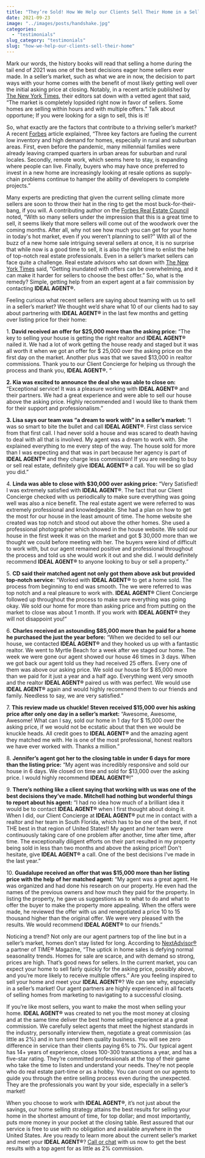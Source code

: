 ```yaml
---
title: "They’re Sold! How We Help our Clients Sell Their Home in a Seller’s Market"
date: 2021-09-23
image: "../images/posts/handshake.jpg"
categories:
  - "testimonials"
slug_category: "testimonials"
slug: "how-we-help-our-clients-sell-their-home"
---
```


Mark our words, the history books will read that selling a home during the tail end of 2021 was one of the best
decisions eager home sellers ever made. In a seller’s market, such as what we are in now, the decision to part ways with
your home comes with the benefit of most likely getting well over the initial asking price at closing. Notably, in a
recent article published by [The New York Times](https://www.nytimes.com/2021/04/23/realestate/home-selling.html), their
editors sat down with a vetted agent that said, “The market is completely lopsided right now in favor of sellers. Some
homes are selling within hours and with multiple offers.” Talk about opportune; If you were looking for a sign to sell,
this is it!

So, what exactly are the factors that contribute to a thriving seller’s market? A
recent [Forbes](https://www.forbes.com/sites/forbesrealestatecouncil/2021/09/02/the-2021-real-estate-market-predictions-for-the-final-quarter/?sh=356dac88690d)
article explained, “Three key factors are fueling the current low inventory and high demand for homes, especially in
rural and suburban areas. First, even before the pandemic, many millennial families were already leaving cramped
quarters in urban areas for suburban and rural locales. Secondly, remote work, which seems here to stay, is expanding
where people can live. Finally, buyers who may have once preferred to invest in a new home are increasingly looking at
resale options as supply-chain problems continue to hamper the ability of developers to complete projects.”

Many experts are predicting that given the current selling climate more sellers are soon to throw their hat in the ring
to get the most buck-for-their-bang, if you will. A contributing author on
the [Forbes Real Estate Council](https://www.forbes.com/sites/forbesrealestatecouncil/2021/09/02/the-2021-real-estate-market-predictions-for-the-final-quarter/?sh=356dac88690d)
noted, “With so many sellers under the impression that this is a great time to sell, it seems likely that more sellers
will come out of the woodwork over the coming months. After all, why not see how much you can get for your home in
today's hot market, even if you weren't planning to sell?” With all of the buzz of a new home sale intriguing several
sellers at once, it is no surprise that while now is a good time to sell, it is also the right time to enlist the help
of top-notch real estate professionals. Even in a seller’s market sellers can face quite a challenge. Real estate
advisors who sat down with [The New York Times](https://www.nytimes.com/2021/04/23/realestate/home-selling.html) said,
“Getting inundated with offers can be overwhelming, and it can make it harder for sellers to choose the best offer.” So,
what is the remedy? Simple, getting help from an expert agent at a fair commission by contacting **IDEAL AGENT®.**

Feeling curious what recent sellers are saying about teaming with us to sell in a seller’s market? We thought we’d share
what 10 of our clients had to say about partnering with **IDEAL AGENT®** in the last few months and getting over listing
price for their home:

1\. **David received an offer
for $25,000 more than the asking price:** “The key to selling your house is getting the right realtor and **IDEAL AGENT®** nailed it. We had a lot of work getting the house ready and staged but it was all worth it when we got an offer for $
25,000 over the asking price on the first day on the market. Another plus was that we saved $13,000 in realtor
commissions. Thank you to our Client Concierge for helping us through the process and thank you, **IDEAL AGENT®.** “

**2\. Kia was excited to announce the deal she was able to close on:** “Exceptional service! It was a pleasure working
with **IDEAL AGENT®** and their partners. We had a great experience and were able to sell our house above the asking
price. Highly recommended and I would like to thank them for their support and professionalism.”

**3\. Lisa says our team was “a dream to work with” in a seller’s market:** “I was so smart to bite the bullet and call
**IDEAL AGENT®**. First class service from that first call. I had never sold a house and was scared to death having to
deal with all that is involved. My agent was a dream to work with. She explained everything to me every step of the way.
The house sold for more than I was expecting and that was in part because her agency is part of **IDEAL AGENT®** and
they charge less commission! If you are needing to buy or sell real estate, definitely give **IDEAL AGENT®** a call. You
will be so glad you did.”

4\. **Linda was able to close
with $30,000 over asking price:** “Very Satisfied! I was extremely satisfied with **IDEAL AGENT®**. The fact that our Client Concierge checked with us periodically to make sure everything was going well was also a nice benefit. The real estate agent we were referred to was extremely professional and knowledgeable. She had a plan on how to get the most for our house in the least amount of time. The home website she created was top notch and stood out above the other homes. She used a professional photographer which showed in the house website. We sold our house in the first week it was on the market and got $
30,000 more than we thought we could before meeting with her. The buyers were kind of difficult to work with, but our
agent remained positive and professional throughout the process and told us she would work it out and she did. I would
definitely recommend **IDEAL AGENT®** to anyone looking to buy or sell a property.”

5\. **CD said their matched agent not only got them above ask but provided top-notch service:** “Worked with **IDEAL
AGENT®** to get a home sold. The process from beginning to end was smooth. The we were referred to was top notch and a
real pleasure to work with. **IDEAL AGENT®** Client Concierge followed up throughout the process to make sure everything
was going okay. We sold our home for more than asking price and from putting on the market to close was about 1 month.
If you work with **IDEAL AGENT®** they will not disappoint you!”

6\. **Charles received an
astounding $85,000 more than he paid for a home he purchased the just the year before:** “When we decided to sell our house, we contacted **IDEAL AGENT®** and they hooked us up with a fantastic realtor. We went to Myrtle Beach for a week after we staged our home. The week we were gone our agent showed our house 46 times in 3 days. When we got back our agent told us they had received 25 offers. Every one of them was above our asking price. We sold our house for $
85,000 more than we paid for it just a year and a half ago. Everything went very smooth and the realtor **IDEAL AGENT®**
paired us with was perfect. We would use **IDEAL AGENT®** again and would highly recommend them to our friends and
family. Needless to say, we are very satisfied.”

7\. **This review made us chuckle! Steven
received $15,000 over his asking price after only one day in a seller’s market:** “Awesome, Awesome, Awesome! What can I say, sold our home in 1 day for $
15,000 over the asking price, if we would not be ecstatic about that then we would be knuckle heads. All credit goes to
**IDEAL AGENT®** and the amazing agent they matched me with. He is one of the most professional, honest realtors we have
ever worked with. Thanks a million.”

8\. **Jennifer’s agent got her to the closing table in under 6 days for more than the listing price:** “My agent was
incredibly responsive and sold our house in 6 days. We closed on time and sold for $13,000 over the asking price. I
would highly recommend **IDEAL AGENT®**!”

9\. **There’s nothing like a client saying that working with us was one of the best decisions they’ve made. Mitchell had
nothing but wonderful things to report about his agent:** “I had no idea how much of a brilliant idea it would be to
contact **IDEAL AGENT®** when I first thought about doing it. When I did, our Client Concierge at **IDEAL AGENT®** put
me in contact with a realtor and her team in South Florida, which has to be one of the best, if not THE best in that
region of United States!! My agent and her team were continuously taking care of one problem after another, time after
time, after time. The exceptionally diligent efforts on their part resulted in my property being sold in less than two
months and above the asking price!! Don't hesitate, give **IDEAL AGENT®** a call. One of the best decisions I've made in
the last year.”

10\. **Guadalupe received an offer that was $15,000 more than her listing price with the help of her matched agent:**
“My agent was a great agent. He was organized and had done his research on our property. He even had the names of the
previous owners and how much they paid for the property. In listing the property, he gave us suggestions as to what to
do and what to offer the buyer to make the property more appealing. When the offers were made, he reviewed the offer
with us and renegotiated a price 10 to 15 thousand higher than the original offer. We were very pleased with the
results. We would recommend **IDEAL AGENT®** to our friends.”

Noticing a trend? Not only are our agent partners top of the line but in a seller’s market, homes don’t stay listed for
long. According to [NextAdvisor®](https://time.com/nextadvisor/mortgages/when-is-the-best-time-to-sell-your-house/) a
partner of TIME® Magazine, “The uptick in home sales is defying normal seasonality trends. Homes for sale are scarce,
and with demand so strong, prices are high. That’s good news for sellers. In the current market, you can expect your
home to sell fairly quickly for the asking price, possibly above, and you’re more likely to receive multiple offers.”
Are you feeling inspired to sell your home and meet your **IDEAL AGENT®**? We can see why, especially in a seller’s
market! Our agent partners are highly experienced in all facets of selling homes from marketing to navigating to a
successful closing.

If you’re like most sellers, you want to make the most when selling your home. **IDEAL AGENT®** was created to net you
the most money at closing and at the same time deliver the best home selling experience at a great commission. We
carefully select agents that meet the highest standards in the industry, personally interview them, negotiate a great
commission (as little as 2%) and in turn send them quality business. You will see zero difference in service than their
clients paying 6% to 7%. Our typical agent has 14+ years of experience, closes 100-300 transactions a year, and has a
five-star rating. They’re committed professionals at the top of their game who take the time to listen and understand
your needs. They’re not people who do real estate part-time or as a hobby. You can count on our agents to guide you
through the entire selling process even during the unexpected. They are the professionals you want by your side,
especially in a seller’s market!

When you choose to work with **IDEAL AGENT®**, it’s not just about the savings, our home selling strategy attains the
best results for selling your home in the shortest amount of time, for top dollar; and most importantly, puts more money
in your pocket at the closing table. Rest assured that our service is free to use with no obligation and available
anywhere in the United States. Are you ready to learn more about the current seller’s market and meet your **IDEAL
AGENT®**? [Call or chat](https://idealagent.com/) with us now to get the best results with a top agent for as little as
2% commission.
